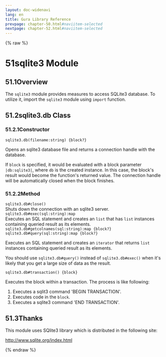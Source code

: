 ```yaml
---
layout: doc-widenavi
lang: en
title: Gura Library Reference
prevpage: chapter-50.html#naviitem-selected
nextpage: chapter-52.html#naviitem-selected
---
```

{% raw %}
<h1><span class="caption-index-1">51</span>sqlite3 Module</h1>
<h2><span class="caption-index-2">51.1</span><a name="anchor-51-1"></a>Overview</h2>
<p>
The <code class="highlighter-rouge">sqlite3</code> module provides measures to access SQLite3 database. To utilize it, import the <code class="highlighter-rouge">sqlite3</code> module using <code class="highlighter-rouge">import</code> function.
</p>
<h2><span class="caption-index-2">51.2</span><a name="anchor-51-2"></a>sqlite3.db Class</h2>
<h3><span class="caption-index-3">51.2.1</span><a name="anchor-51-2-1"></a>Constructor</h3>
<div class="mb-2"><code>sqlite3.db(filename:string) {block?}</code></div>
<div class="mb-2 ml-4">
<p>
Opens an sqlite3 database file and returns a connection handle with the database.
</p>
<p>
If <code class="highlighter-rouge">block</code> is specified, it would be evaluated with a block parameter <code class="highlighter-rouge">|db:sqlite3|</code>, where <code class="highlighter-rouge">db</code> is the created instance. In this case, the block's result would become the function's returned value. The connection handle will be automatically closed when the block finishes.
</p>

</div>
<h3><span class="caption-index-3">51.2.2</span><a name="anchor-51-2-2"></a>Method</h3>
<div class="mb-2"><code>sqlite3.db#close()</code></div>
<div class="mb-2 ml-4">
Shuts down the connection with an sqlite3 server.
</div>
<div class="mb-2"><code>sqlite3.db#exec(sql:string):map</code></div>
<div class="mb-2 ml-4">
Executes an SQL statement and creates an <code class="highlighter-rouge">list</code> that has <code class="highlighter-rouge">list</code> instances containing queried result as its elements.
</div>
<div class="mb-2"><code>sqlite3.db#getcolnames(sql:string):map {block?}</code></div>
<div class="mb-2 ml-4">

</div>
<div class="mb-2"><code>sqlite3.db#query(sql:string):map {block?}</code></div>
<div class="mb-2 ml-4">
<p>
Executes an SQL statement and creates an <code class="highlighter-rouge">iterator</code> that returns <code class="highlighter-rouge">list</code> instances containing queried result as its elements.
</p>
<p>
You should use <code class="highlighter-rouge">sqlite3.db#query()</code> instead of <code class="highlighter-rouge">sqlite3.db#exec()</code> when it's likely that you get a large size of data as the result.
</p>

</div>
<div class="mb-2"><code>sqlite3.db#transaction() {block}</code></div>
<div class="mb-2 ml-4">
<p>
Executes the block within a transaction. The process is like following:
</p>
<ol>
<li>Executes a sqlit3 command 'BEGIN TRANSACTION'.</li>
<li>Executes code in the <code class="highlighter-rouge">block</code>.</li>
<li>Executes a sqlite3 command 'END TRANSACTION'.</li>
</ol>

</div>
<h2><span class="caption-index-2">51.3</span><a name="anchor-51-3"></a>Thanks</h2>
<p>
This module uses SQlite3 library which is distributed in the following site:
</p>
<p>
<a href="http://www.sqlite.org/index.html">http://www.sqlite.org/index.html</a>
</p>
{% endraw %}
